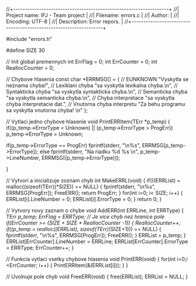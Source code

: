 //+------------------------------------------------------------------+
//| Project name:        IFJ - Team project                          |
//| Filename:            errors.c                                    |
//| Author:                                                          |
//| Encoding:            UTF-8                                       |
//| Description:         Error repors.                               |
//+------------------------------------------------------------------+

#include "errors.h"

#define SIZE 30

// Init global premennych 
int ErrFlag = 0;
int ErrCounter = 0;
int ReallocCounter = 0;


// Chybove hlasenia 
const char *ERRMSG[] =
{
  // EUNKNOWN 
  "Vyskytla se neznama chyba!",
  // Lexiklani chyba
  "sa vyskytla lexikalna chyba.\n",
  // Syntakticka chyba
  "sa vyskytla syntakticka chyba.\n",
  // Semanticka chyba 
  "sa vyskytla semanticka chyba.\n",
  // Chyba interpretace
  "sa vyskytla chyba interpretacie dat.",
  // Vnutorna chyba interpretu
  "Za behu programu sa vyskytla vnutorna chyba! \n"
};

// Vytlaci jedno chybove hlasenie 
void PrintERRItem(TErr *p_temp)
{ 
  if((p_temp->ErrorType < Unknown) || (p_temp->ErrorType > ProgErr))  
    p_temp->ErrorType = Unknown;
  
  if(p_temp->ErrorType == ProgErr) 
    fprintf(stderr, "\n%s", ERRMSG[p_temp->ErrorType]);
  else 
    fprintf(stderr, "Na riadku %d %s \n", p_temp->LineNumber, ERRMSG[(p_temp->ErrorType)]);

}

// Vytvori a inicializuje zoznam chyb 
int MakeERRL(void)
{ 
  if(((ERRList) = malloc((sizeof(TErr))*SIZE)) == NULL)
  {
    fprintf(stderr, "\n%s", ERRMSG[ProgErr]);
    FreeERR();
  return ProgErr;
  }
  for(int i=0; i< SIZE; i++)
  {
    ERRList[i].LineNumber = 0;
    ERRList[i].ErrorType = 0;
  }
return 0;
}

// Vytvory novy zaznam o chybe 
void AddERR(int ERRLine, int ERRType)
{ 
  TErr *p_temp;
  ErrFlag = ERRType;
  // Je vice chyb nez hranice pole 
  if(ErrCounter >= (SIZE + SIZE * ReallocCounter -1))
  { 
    ReallocCounter++;
    if((p_temp = realloc((ERRList), sizeof(TErr)*(SIZE+1))) == NULL)
    {
      fprintf(stderr, "\n%s", ERRMSG[ProgErr]);
      FreeERR();
    }
   ERRList = p_temp;
  }
  ERRList[ErrCounter].LineNumber = ERRLine;
  ERRList[ErrCounter].ErrorType = ERRType;
  ErrCounter++;
}

// Funkcia vytlaci vsetky chybove hlasenia 
void PrintERR(void)
{ 
  for(int i=0;i <ErrCounter; i++)
  {
    PrintERRItem(&(ERRList[i]));
  }
}

// Uvolnuje pole chyb 
void FreeERR(void)
{ 
  free(ERRList);
  ERRList = NULL;
}

